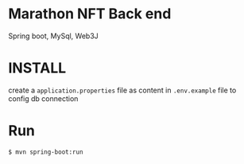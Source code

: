 # Marathon NFT Back end
Spring boot, MySql, Web3J
# INSTALL

create a `application.properties` file as content in `.env.example` file to config db connection

# Run
`$ mvn spring-boot:run`
